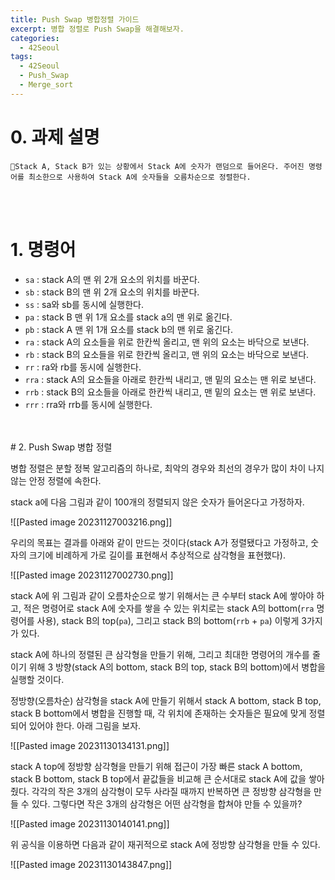 ```yaml
---
title: Push Swap 병합정렬 가이드
excerpt: 병합 정렬로 Push Swap을 해결해보자.
categories:
  - 42Seoul
tags:
  - 42Seoul
  - Push_Swap
  - Merge_sort
---
```

# 0. 과제 설명
	Stack A, Stack B가 있는 상황에서 Stack A에 숫자가 랜덤으로 들어온다. 주어진 명령어를 최소한으로 사용하여 Stack A에 숫자들을 오름차순으로 정렬한다.

<br>
<br>

# 1. 명령어

- `sa` : stack A의 맨 위 2개 요소의 위치를 바꾼다.
- `sb` : stack B의 맨 위 2개 요소의 위치를 바꾼다.
- `ss` : sa와 sb를 동시에 실행한다.
- `pa` : stack B 맨 위 1개 요소를 stack a의 맨 위로 옮긴다.
- `pb` : stack A 맨 위 1개 요소를 stack b의 맨 위로 옮긴다.
- `ra` : stack A의 요소들을 위로 한칸씩 올리고, 맨 위의 요소는 바닥으로 보낸다.
- `rb` : stack B의 요소들을 위로 한칸씩 올리고, 맨 위의 요소는 바닥으로 보낸다.
- `rr` : ra와 rb를 동시에 실행한다.
- `rra` : stack A의 요소들을 아래로 한칸씩 내리고, 맨 밑의 요소는 맨 위로 보낸다.
- `rrb` : stack B의 요소들을 아래로 한칸씩 내리고, 맨 밑의 요소는 맨 위로 보낸다.
- `rrr` : rra와 rrb를 동시에 실행한다.
</br>
</br>
# 2. Push Swap 병합 정렬

병합 정렬은 분할 정복 알고리즘의 하나로, 최악의 경우와 최선의 경우가 많이 차이 나지 않는 안정 정렬에 속한다.

stack a에 다음 그림과 같이 100개의 정렬되지 않은 숫자가 들어온다고 가정하자.

![[Pasted image 20231127003216.png]]

우리의 목표는 결과를 아래와 같이 만드는 것이다(stack A가 정렬됐다고 가정하고, 숫자의 크기에 비례하게 가로 길이를 표현해서 추상적으로 삼각형을 표현했다).

![[Pasted image 20231127002730.png]]

stack A에 위 그림과 같이 오름차순으로 쌓기 위해서는 큰 수부터 stack A에 쌓아야 하고, 적은 명령어로 stack A에 숫자를 쌓을 수 있는 위치로는 stack A의 bottom(`rra` 명령어를 사용), stack B의 top(`pa`), 그리고 stack B의 bottom(`rrb` + `pa`) 이렇게 3가지가 있다.

stack A에 하나의 정렬된 큰 삼각형을 만들기 위해, 그리고 최대한 명령어의 개수를 줄이기 위해 3 방향(stack A의 bottom, stack B의 top, stack B의 bottom)에서 병합을 실행할 것이다.

정방향(오름차순) 삼각형을 stack A에 만들기 위해서 stack A bottom, stack B top, stack B bottom에서 병합을 진행할 때, 각 위치에 존재하는 숫자들은 필요에 맞게 정렬되어 있어야 한다. 아래 그림을 보자.

![[Pasted image 20231130134131.png]]

stack A top에 정방향 삼각형을 만들기 위해 접근이 가장 빠른 stack A bottom, stack B bottom, stack B top에서 끝값들을 비교해 큰 순서대로 stack A에 값을 쌓아줬다. 각각의 작은 3개의 삼각형이 모두 사라질 때까지 반복하면 큰 정방향 삼각형을 만들 수 있다. 그렇다면 작은 3개의 삼각형은 어떤 삼각형을 합쳐야 만들 수 있을까? 

![[Pasted image 20231130140141.png]]

위 공식을 이용하면 다음과 같이 재귀적으로 stack A에 정방향 삼각형을 만들 수 있다.

![[Pasted image 20231130143847.png]]
